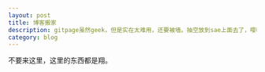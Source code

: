 ```yaml
---
layout: post
title: 博客搬家
description: gitpage虽然geek，但是实在太难用，还要被墙。抽空放到sae上面去了，嘤嘤嘤嘤.....
category: blog
---
```


不要来这里，这里的东西都是翔。
